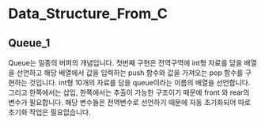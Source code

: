 # Data_Structure_From_C
## Queue_1
Queue는 일종의 버퍼의 개념입니다. 첫번째 구현은 전역구역에 int형 자료를 담을 배열을 선언하고 해당 배열에서 값을 입력하는 push 함수와 값을 가져오는 pop 함수를 구현하는 것입니다.
int형 10개의 자료를 담을 queue이라는 이름의 배열을 선언합니다. 그리고 한쪽에서는 삽입, 한쪽에서는 추출이 가능한 구조이기 때문에 front 와 rear의 변수가 필요합니다.
해당 변수들은 전역변수로 선언하기 때문에 자동 초기화되어 따로 초기화 작업은 필요없습니다.
